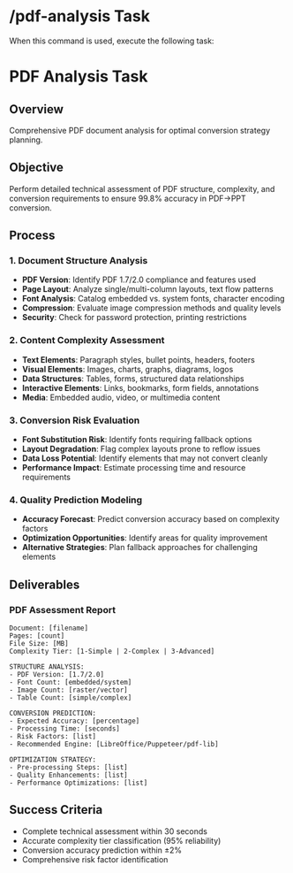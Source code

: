 # /pdf-analysis Task

When this command is used, execute the following task:

# PDF Analysis Task

## Overview
Comprehensive PDF document analysis for optimal conversion strategy planning.

## Objective
Perform detailed technical assessment of PDF structure, complexity, and conversion requirements to ensure 99.8% accuracy in PDF→PPT conversion.

## Process

### 1. Document Structure Analysis
- **PDF Version**: Identify PDF 1.7/2.0 compliance and features used
- **Page Layout**: Analyze single/multi-column layouts, text flow patterns
- **Font Analysis**: Catalog embedded vs. system fonts, character encoding
- **Compression**: Evaluate image compression methods and quality levels
- **Security**: Check for password protection, printing restrictions

### 2. Content Complexity Assessment
- **Text Elements**: Paragraph styles, bullet points, headers, footers
- **Visual Elements**: Images, charts, graphs, diagrams, logos
- **Data Structures**: Tables, forms, structured data relationships
- **Interactive Elements**: Links, bookmarks, form fields, annotations
- **Media**: Embedded audio, video, or multimedia content

### 3. Conversion Risk Evaluation
- **Font Substitution Risk**: Identify fonts requiring fallback options
- **Layout Degradation**: Flag complex layouts prone to reflow issues
- **Data Loss Potential**: Identify elements that may not convert cleanly
- **Performance Impact**: Estimate processing time and resource requirements

### 4. Quality Prediction Modeling
- **Accuracy Forecast**: Predict conversion accuracy based on complexity factors
- **Optimization Opportunities**: Identify areas for quality improvement
- **Alternative Strategies**: Plan fallback approaches for challenging elements

## Deliverables

### PDF Assessment Report
```
Document: [filename]
Pages: [count]
File Size: [MB]
Complexity Tier: [1-Simple | 2-Complex | 3-Advanced]

STRUCTURE ANALYSIS:
- PDF Version: [1.7/2.0]
- Font Count: [embedded/system]
- Image Count: [raster/vector]
- Table Count: [simple/complex]

CONVERSION PREDICTION:
- Expected Accuracy: [percentage]
- Processing Time: [seconds]
- Risk Factors: [list]
- Recommended Engine: [LibreOffice/Puppeteer/pdf-lib]

OPTIMIZATION STRATEGY:
- Pre-processing Steps: [list]
- Quality Enhancements: [list]
- Performance Optimizations: [list]
```

## Success Criteria
- Complete technical assessment within 30 seconds
- Accurate complexity tier classification (95% reliability)
- Conversion accuracy prediction within ±2%
- Comprehensive risk factor identification